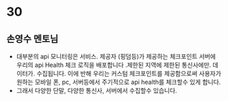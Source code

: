 # 30

## 손영수 멘토님

* 대부분의 api 모니터링은 서비스. 제공자 \(핑덤등\)가 제공하는 체크포인트 서버에 우리의 api Health 체크 로직을 배포합니다 .제한된 지역에 제한된 통신사에만. 데이터가. 수집됩니다. 이에 반해 우리는 커스텀 체크포인트를 제공함으로써 사용자가 원하는 모바일 폰, pc, 서버등에서 주기적으로 api health를 체크할수 있게 합니다.
* 그래서 다양한 단말, 다양한 통신사, 서버에서 수집할수 있습니다.

